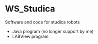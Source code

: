 # WS_Studica
Software and code for studica robots
- Java program (no longer support by me)
- LABView program
